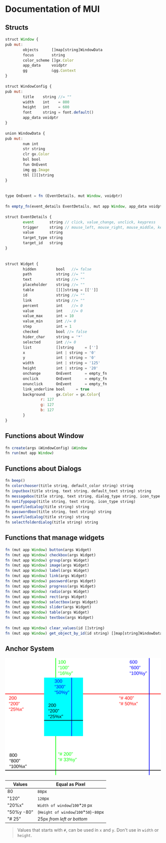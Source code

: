 # Documentation of MUI

## Structs

```javascript
struct Window {
pub mut:
        objects      []map[string]WindowData
        focus        string
        color_scheme []gx.Color
        app_data     voidptr
        gg           &gg.Context
}

struct WindowConfig {
pub mut:
        title    string //= ""
        width    int    = 800
        height   int    = 600
        font     string = font.default()
        app_data voidptr
}

union WindowData {
pub mut:
        num int
        str string
        clr gx.Color
        bol bool
        fun OnEvent
        img gg.Image
        tbl [][]string
}


type OnEvent = fn (EventDetails, mut Window, voidptr)

fn empty_fn(event_details EventDetails, mut app Window, app_data voidptr)

struct EventDetails {
        event       string // click, value_change, unclick, keypress
        trigger     string // mouse_left, mouse_right, mouse_middle, keyboard
        value       string
        target_type string
        target_id   string
}


struct Widget {
        hidden         bool   //= false
        path           string //= ""
        text           string //= ""
        placeholder    string //= ""
        table          [][]string = [['']]
        id             string //= ""
        link           string //= ""
        percent        int    //= 0
        value          int    //= 0
        value_max      int = 10
        value_min      int //= 0
        step           int = 1
        checked        bool //= false
        hider_char     string = '*'
        selected       int //= 0
        list           []string     = ['']
        x              int | string = '0'
        y              int | string = '0'
        width          int | string = '125'
        height         int | string = '20'
        onchange       OnEvent      = empty_fn
        onclick        OnEvent      = empty_fn
        onunclick      OnEvent      = empty_fn
        link_underline bool     = true
        background     gx.Color = gx.Color{
                r: 127
                g: 127
                b: 127
        }
}
```

## Functions about Window

```javascript
fn create(args &WindowConfig) &Window
fn run(mut app Window)
```

## Functions about Dialogs

```javascript
fn beep()
fn colorchooser(title string, default_color string) string
fn inputbox(title string, text string, default_text string) string
fn messagebox(title string, text string, dialog_type string, icon_type string) int
fn notifypopup(title string, text string, icon_type string)
fn openfiledialog(title string) string
fn passwordbox(title string, text string) string
fn savefiledialog(title string) string
fn selectfolderdialog(title string) string
```

## Functions that manage widgets

```javascript
fn (mut app Window) button(args Widget)
fn (mut app Window) checkbox(args Widget)
fn (mut app Window) group(args Widget)
fn (mut app Window) image(args Widget)
fn (mut app Window) label(args Widget)
fn (mut app Window) link(args Widget)
fn (mut app Window) password(args Widget)
fn (mut app Window) progress(args Widget)
fn (mut app Window) radio(args Widget)
fn (mut app Window) rect(args Widget)
fn (mut app Window) selectbox(args Widget)
fn (mut app Window) slider(args Widget)
fn (mut app Window) table(args Widget)
fn (mut app Window) textbox(args Widget)

fn (mut app Window) clear_values(id []string)
fn (mut app Window) get_object_by_id(id string) []map[string]WindowData
```

## Anchor System

![Anchor System](./pictures/Anchor.svg "Anchor System")

| Values       | Equal as Pixel                          |
|--------------|-----------------------------------------|
| 80           | `80`px                                  |
| "120"        | `120`px                                 |
| "20%x"       | `Width of window`/`100`*`20` px         |
| "50%y -80"   | (`Height of window`/`100`*`50`)-`80`px  |
| "# 25"       | 25px _from left or bottom_              |

> Values that starts with `#`, can be used in `x` and `y`. Don't use in `width` or `height`.